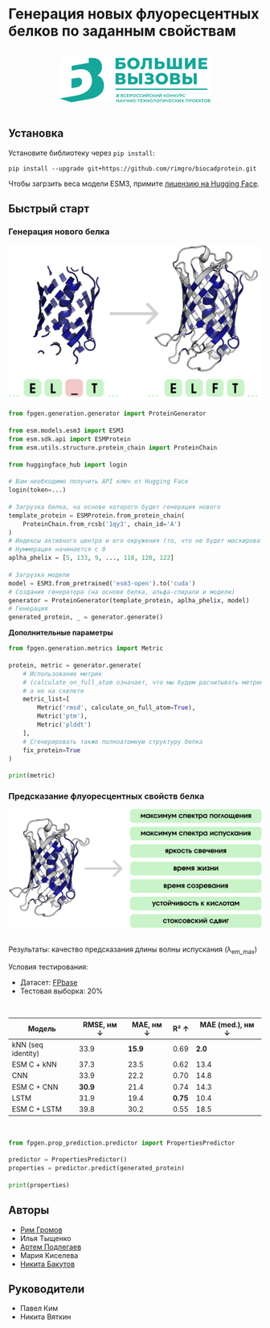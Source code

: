 # Генерация новых флуоресцентных белков по заданным свойствам

<br>

<div align="center">
  <img src="img/bv_logo.png" width=300px>
</div>

<br>

## Установка
Установите библиотеку через ```pip install```:
```
pip install --upgrade git+https://github.com/rimgro/biocadprotein.git
```

Чтобы загрзить веса модели ESM3, примите [лицензию на Hugging Face](https://huggingface.co/EvolutionaryScale/esm3-sm-open-v1).

## Быстрый старт
### Генерация нового белка

<div align="center">
  <img src="img/generation_protein.png" width=600px>
</div>

```python
from fpgen.generation.generator import ProteinGenerator

from esm.models.esm3 import ESM3
from esm.sdk.api import ESMProtein
from esm.utils.structure.protein_chain import ProteinChain

from huggingface_hub import login

# Вам необходимо получить API ключ от Hugging Face
login(token=...)

# Загрузка белка, на основе которого будет генерация нового
template_protein = ESMProtein.from_protein_chain(
    ProteinChain.from_rcsb('1qy3', chain_id='A')
)
# Индексы активного центра и его окружения (то, что не будет маскироваться)
# Нуммерация начинается с 0
aplha_phelix = [5, 133, 9, ..., 118, 120, 122]

# Загрузка модели
model = ESM3.from_pretrained('esm3-open').to('cuda')
# Создание генератора (на основе белка, альфа-спирали и модели)
generator = ProteinGenerator(template_protein, aplha_phelix, model)
# Генерация
generated_protein, _ = generator.generate()
```

**Дополнительные параметры**
```python
from fpgen.generation.metrics import Metric

protein, metric = generator.generate(
    # Использование метрик
    # (calculate_on_full_atom означает, что мы будем расчитывать метрику на полноатомной структуре),
    # а не на скелете
    metric_list=[
        Metric('rmsd', calculate_on_full_atom=True),
        Metric('ptm'),
        Metric('plddt')
    ],
    # Сгенерировать также полноатомную структуру белка
    fix_protein=True
)

print(metric)
```

### Предсказание флуоресцентных свойств белка

<div align="center">
  <img src="img/property_prediction.png" width=600px>
</div>

<br>

Результаты: качество предсказания длины волны испускания (λ<sub>em_max</sub>)

Условия тестирования:
- Датасет: [FPbase](https://www.fpbase.org/)
- Тестовая выборка: 20%

<br>

<div align="center">

<table>
  <thead>
    <tr>
      <th>Модель</th>
      <th>RMSE, нм ↓</th>
      <th>MAE, нм ↓</th>
      <th>R² ↑</th>
      <th>MAE (med.), нм ↓</th>
    </tr>
  </thead>
  <tbody>
    <tr><td>kNN (seq identity)</td><td>33.9</td><td><b>15.9</b></td><td>0.69</td><td><b>2.0</b></td></tr>
    <tr><td>ESM C + kNN</td><td>37.3</td><td>23.5</td><td>0.62</td><td>13.4</td></tr>
    <tr><td>CNN</td><td>33.9</td><td>22.2</td><td>0.70</td><td>14.8</td></tr>
    <tr><td>ESM C + CNN</td><td><b>30.9</b></td><td>21.4</td><td>0.74</td><td>14.3</td></tr>
    <tr><td>LSTM</td><td>31.9</td><td>19.4</td><td><b>0.75</b></td><td>10.4</td></tr>
    <tr><td>ESM C + LSTM</td><td>39.8</td><td>30.2</td><td>0.55</td><td>18.5</td></tr>
  </tbody>
</table>

</div>

<br>


```python
from fpgen.prop_prediction.predictor import PropertiesPredictor

predictor = PropertiesPredictor()
properties = predictor.predict(generated_protein)

print(properties)
```

## Авторы
- [Рим Громов](https://github.com/rimgro)
- Илья Тыщенко
- [Артем Подлегаев](https://github.com/artemkaFismat)
- Мария Киселева
- [Никита Бакутов](https://github.com/droyti46)

## Руководители
- Павел Ким
- Никита Вяткин